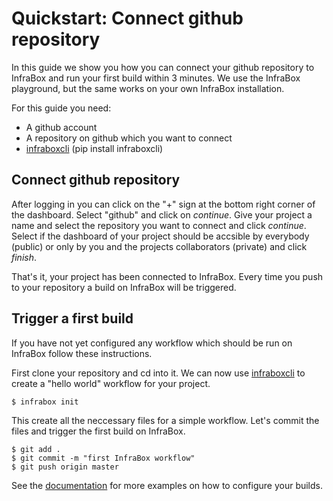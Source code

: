 # Quickstart: Connect github repository
In this guide we show you how you can connect your github repository to InfraBox and run your first build within 3 minutes. We use the InfraBox playground, but the same works on your own InfraBox installation.

For this guide you need:

- A github account
- A repository on github which you want to connect
- [infraboxcli](https://github.com/SAP/InfraBox-cli) (pip install infraboxcli)

## Connect github repository
After logging in you can click on the "+" sign at the bottom right corner of the dashboard. Select "github" and click on *continue*. Give your project a name and select the repository you want to connect and click *continue*. Select if the dashboard of your project should be accsible by everybody (public) or only by you and the projects collaborators (private) and click *finish*.

That's it, your project has been connected to InfraBox. Every time you push to your repository a build on InfraBox will be triggered.

## Trigger a first build
If you have not yet configured any workflow which should be run on InfraBox follow these instructions.

First clone your repository and cd into it. We can now use [infraboxcli](https://github.com/SAP/InfraBox-cli) to create a "hello world" workflow for your project.

    $ infrabox init

This create all the neccessary files for a simple workflow. Let's commit the files and trigger the first build on InfraBox.

    $ git add .
    $ git commit -m "first InfraBox workflow"
    $ git push origin master

See the [documentation](https://github.com/SAP/InfraBox/docs/doc.md) for more examples on how to configure your builds.
